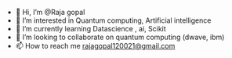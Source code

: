 - 👋 Hi, I’m @Raja gopal
- 👀 I’m interested in Quantum computing, Artificial intelligence
- 🌱 I’m currently learning Datascience , ai, Scikit
- 💞️ I’m looking to collaborate on quantum computing (dwave, ibm) 
- 📫 How to reach me rajagopal120021@gmail.com


<!---
Rajagopalhertzian/Rajagopalhertzian is a ✨ special ✨ repository because its `README.md` (this file) appears on your GitHub profile.
You can click the Preview link to take a look at your changes.
--->
